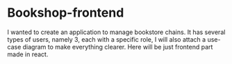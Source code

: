 # Bookshop-frontend
I wanted to create an application to manage bookstore chains. It has several types of users, namely 3, each with a specific role, I will also attach a use-case diagram to make everything clearer. Here will be just frontend part made in react.
